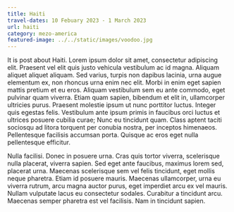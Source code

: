 ```yaml
---
title: Haiti
travel-dates: 10 Febuary 2023 - 1 March 2023
url: haiti
category: mezo-america
featured-image: ../../static/images/voodoo.jpg
---
```

It is post about Haiti. Lorem ipsum dolor sit amet, consectetur adipiscing elit. Praesent vel elit quis justo vehicula vestibulum ac id magna. Aliquam aliquet aliquet aliquam. Sed varius, turpis non dapibus lacinia, urna augue elementum ex, non rhoncus urna enim nec elit. Morbi in enim eget sapien mattis pretium et eu eros. Aliquam vestibulum sem eu ante commodo, eget pulvinar quam viverra. Etiam quam sapien, bibendum et elit in, ullamcorper ultricies purus. Praesent molestie ipsum ut nunc porttitor luctus. Integer quis egestas felis. Vestibulum ante ipsum primis in faucibus orci luctus et ultrices posuere cubilia curae; Nunc eu tincidunt quam. Class aptent taciti sociosqu ad litora torquent per conubia nostra, per inceptos himenaeos. Pellentesque facilisis accumsan porta. Quisque ac eros eget nulla pellentesque efficitur.

Nulla facilisi. Donec in posuere urna. Cras quis tortor viverra, scelerisque nulla placerat, viverra sapien. Sed eget ante faucibus, maximus lorem sed, placerat urna. Maecenas scelerisque sem vel felis tincidunt, eget mollis neque pharetra. Etiam id posuere mauris. Maecenas ullamcorper, urna eu viverra rutrum, arcu magna auctor purus, eget imperdiet arcu ex vel mauris. Nullam vulputate lacus eu consectetur sodales. Curabitur a tincidunt arcu. Maecenas semper pharetra est vel facilisis. Nam in tincidunt sapien.
